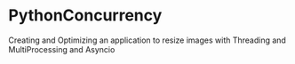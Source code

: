 # PythonConcurrency
Creating and Optimizing an application to resize images with Threading and MultiProcessing and Asyncio
